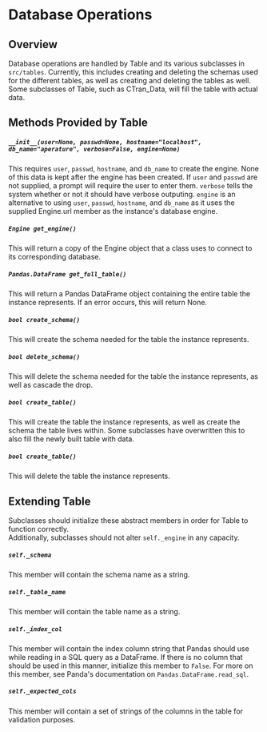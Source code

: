 # Database Operations

## Overview

Database operations are handled by Table and its various subclasses in
`src/tables`. Currently, this includes creating and deleting the schemas used
for the different tables, as well as creating and deleting the tables as well.
Some subclasses of Table, such as CTran_Data, will fill the table with actual
data.

## Methods Provided by Table

##### `__init__(user=None, passwd=None, hostname="localhost", db_name="aperature", verbose=False, engine=None)`
This requires `user`, `passwd`, `hostname`, and `db_name` to create the engine.
None of this data is kept after the engine has been created. If `user` and
`passwd` are not supplied, a prompt will require the user to enter them.
`verbose` tells the system whether or not it should have verbose outputing.
`engine` is an alternative to using `user`, `passwd`, `hostname`, and
`db_name` as it uses the supplied Engine.url member as the instance's database
engine.

##### `Engine get_engine()`
This will return a copy of the Engine object that a class uses to connect to
its corresponding database.

##### `Pandas.DataFrame get_full_table()`
This will return a Pandas DataFrame object containing the entire table the
instance represents. If an error occurs, this will return None.

##### `bool create_schema()`
This will create the schema needed for the table the instance represents.

##### `bool delete_schema()`
This will delete the schema needed for the table the instance represents, as
well as cascade the drop.

##### `bool create_table()`
This will create the table the instance represents, as well as create the
schema the table lives within. Some subclasses have overwritten this to also
fill the newly built table with data.

##### `bool create_table()`
This will delete the table the instance represents.

## Extending Table

Subclasses should initialize these abstract members in order for Table to
function correctly.  
Additionally, subclasses should not alter `self._engine` in any capacity.

##### `self._schema`
This member will contain the schema name as a string.

##### `self._table_name`
This member will contain the table name as a string.

##### `self._index_col`
This member will contain the index column string that Pandas should use while
reading in a SQL query as a DataFrame. If there is no column that should be
used in this manner, initialize this member to `False`. For more on this
member, see Panda's documentation on `Pandas.DataFrame.read_sql`.

##### `self._expected_cols`
This member will contain a set of strings of the columns in the table for
validation purposes.

